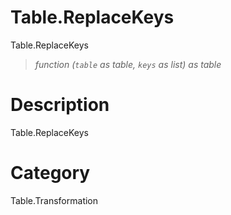 ﻿# Table.ReplaceKeys
Table.ReplaceKeys
> _function (<code>table</code> as table, <code>keys</code> as list) as table_
# Description 
Table.ReplaceKeys
# Category 
Table.Transformation
